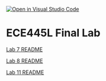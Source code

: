 [![Open in Visual Studio Code](https://classroom.github.com/assets/open-in-vscode-c66648af7eb3fe8bc4f294546bfd86ef473780cde1dea487d3c4ff354943c9ae.svg)](https://classroom.github.com/online_ide?assignment_repo_id=8908687&assignment_repo_type=AssignmentRepo)
# ECE445L Final Lab

[Lab 7 README](Lab07.md)

[Lab 8 README](Lab08.md)

[Lab 11 README](Lab11.md)
